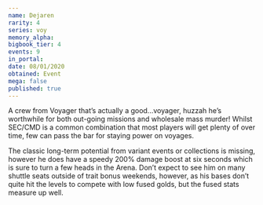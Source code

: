 ```yaml
---
name: Dejaren
rarity: 4
series: voy
memory_alpha:
bigbook_tier: 4
events: 9
in_portal:
date: 08/01/2020
obtained: Event
mega: false
published: true
---
```


A crew from Voyager that’s actually a good...voyager, huzzah he’s worthwhile for both out-going missions and wholesale mass murder! Whilst SEC/CMD is a common combination that most players will get plenty of over time, few can pass the bar for staying power on voyages.

The classic long-term potential from variant events or collections is missing, however he does have a speedy 200% damage boost at six seconds which is sure to turn a few heads in the Arena. Don’t expect to see him on many shuttle seats outside of trait bonus weekends, however, as his bases don’t quite hit the levels to compete with low fused golds, but the fused stats measure up well.
